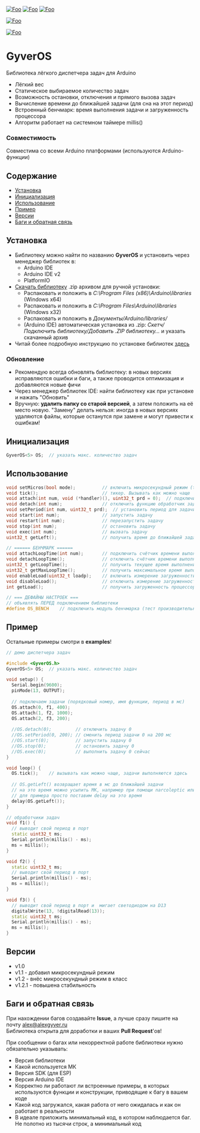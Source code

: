 [![Foo](https://img.shields.io/badge/Version-1.2.1-brightgreen.svg?style=flat-square)](#versions)
[![Foo](https://img.shields.io/badge/Website-AlexGyver.ru-blue.svg?style=flat-square)](https://alexgyver.ru/)
[![Foo](https://img.shields.io/badge/%E2%82%BD$%E2%82%AC%20%D0%9D%D0%B0%20%D0%BF%D0%B8%D0%B2%D0%BE-%D1%81%20%D1%80%D1%8B%D0%B1%D0%BA%D0%BE%D0%B9-orange.svg?style=flat-square)](https://alexgyver.ru/support_alex/)

[![Foo](https://img.shields.io/badge/README-ENGLISH-brightgreen.svg?style=for-the-badge)](https://github-com.translate.goog/GyverLibs/GyverOS?_x_tr_sl=ru&_x_tr_tl=en)  

[![Foo](https://img.shields.io/badge/ПОДПИСАТЬСЯ-НА%20ОБНОВЛЕНИЯ-brightgreen.svg?style=social&logo=telegram&color=blue)](https://t.me/GyverLibs)


# GyverOS
Библиотека лёгкого диспетчера задач для Arduino
- Лёгкий вес
- Статическое выбираемое количество задач
- Возможность остановки, отключения и прямого вызова задач
- Вычисление времени до ближайшей задачи (для сна на этот период)
- Встроенный бенчмарк: время выполнения задачи и загруженность процессора
- Алгоритм работает на системном таймере millis()

### Совместимость
Совместима со всеми Arduino платформами (используются Arduino-функции)

## Содержание
- [Установка](#install)
- [Инициализация](#init)
- [Использование](#usage)
- [Пример](#example)
- [Версии](#versions)
- [Баги и обратная связь](#feedback)

<a id="install"></a>
## Установка
- Библиотеку можно найти по названию **GyverOS** и установить через менеджер библиотек в:
    - Arduino IDE
    - Arduino IDE v2
    - PlatformIO
- [Скачать библиотеку](https://github.com/GyverLibs/GyverOS/archive/refs/heads/main.zip) .zip архивом для ручной установки:
    - Распаковать и положить в *C:\Program Files (x86)\Arduino\libraries* (Windows x64)
    - Распаковать и положить в *C:\Program Files\Arduino\libraries* (Windows x32)
    - Распаковать и положить в *Документы/Arduino/libraries/*
    - (Arduino IDE) автоматическая установка из .zip: *Скетч/Подключить библиотеку/Добавить .ZIP библиотеку…* и указать скачанный архив
- Читай более подробную инструкцию по установке библиотек [здесь](https://alexgyver.ru/arduino-first/#%D0%A3%D1%81%D1%82%D0%B0%D0%BD%D0%BE%D0%B2%D0%BA%D0%B0_%D0%B1%D0%B8%D0%B1%D0%BB%D0%B8%D0%BE%D1%82%D0%B5%D0%BA)
### Обновление
- Рекомендую всегда обновлять библиотеку: в новых версиях исправляются ошибки и баги, а также проводится оптимизация и добавляются новые фичи
- Через менеджер библиотек IDE: найти библиотеку как при установке и нажать "Обновить"
- Вручную: **удалить папку со старой версией**, а затем положить на её место новую. "Замену" делать нельзя: иногда в новых версиях удаляются файлы, которые останутся при замене и могут привести к ошибкам!


<a id="init"></a>
## Инициализация
```cpp
GyverOS<5> OS;	// указать макс. количество задач
```

<a id="usage"></a>
## Использование
```cpp
void setMicros(bool mode);          // включить микросекундный режим (true)
void tick();                        // тикер. Вызывать как можно чаще
void attach(int num, void (*handler)(), uint32_t prd = 0);  // подключить функцию обработчик задачи
void detach(int num);               // отключить функцию обработчик задачи
void setPeriod(int num, uint32_t prd);  // установить период для задачи
void start(int num);                // запустить задачу
void restart(int num);              // перезапустить задачу
void stop(int num);                 // остановить задачу
void exec(int num);                 // вызвать задачу
uint32_t getLeft();                 // получить время до ближайшей задачи

// ====== БЕНЧМАРК ======
void attachLoopTime(int num);       // подключить счётчик времени выполнения задачи и сбросить максимум
void detachLoopTime();              // отключить счётчик времени выполнения задачи
uint32_t getLoopTime();             // получить текущее время выполнения выбранной ранее задачи в мкс
uint32_t getMaxLoopTime();          // получить максимальное время выполнения выбранной ранее задачи в мкс
void enableLoad(uint32_t loadp);    // включить измерение загруженности процессора за указанный период в мс
void disableLoad();                 // отключить измерение загруженности процессора
int getLoad();                      // получить загруженность процессора в процентах

// === ДЕФАЙНЫ НАСТРОЕК ===
// объявлять ПЕРЕД подключением библиотеки
#define OS_BENCH    // подключить модуль бенчмарка (тест производительности)
```

<a id="example"></a>
## Пример
Остальные примеры смотри в **examples**!
```cpp
// демо диспетчера задач

#include <GyverOS.h>
GyverOS<5> OS;	// указать макс. количество задач

void setup() {
  Serial.begin(9600);
  pinMode(13, OUTPUT);
  
  // подключаем задачи (порядковый номер, имя функции, период в мс)
  OS.attach(0, f1, 400);
  OS.attach(1, f2, 1000);
  OS.attach(2, f3, 200);
  
  //OS.detach(0);         // отключить задачу 0
  //OS.setPeriod(0, 200); // сменить период задачи 0 на 200 мс
  //OS.start(0);          // запустить задачу 0
  //OS.stop(0);           // остановить задачу 0
  //OS.exec(0);           // выполнить задачу 0 сейчас
}

void loop() {
  OS.tick();	// вызывать как можно чаще, задачи выполняются здесь
  
  // OS.getLeft() возвращает время в мс до ближайшей задачи
  // на это время можно усыпить МК, например при помощи narcoleptic или GyverPower
  // для примера просто поставим delay на это время
  delay(OS.getLeft());
}

// обработчики задач
void f1() {
  // выводит свой период в порт
  static uint32_t ms;
  Serial.println(millis() - ms);
  ms = millis();
}

void f2() {
  static uint32_t ms;
  // выводит свой период в порт
  Serial.println(millis() - ms);
  ms = millis();
}

void f3() {
  // выводит свой период в порт и  мигает светодиодом на D13
  digitalWrite(13, !digitalRead(13));
  static uint32_t ms;
  Serial.println(millis() - ms);
  ms = millis();
}
```

<a id="versions"></a>
## Версии
- v1.0
- v1.1 - добавил микросекундный режим
- v1.2 - внёс микросекундный режим в класс
- v1.2.1 - повышена стабильность

<a id="feedback"></a>
## Баги и обратная связь
При нахождении багов создавайте **Issue**, а лучше сразу пишите на почту [alex@alexgyver.ru](mailto:alex@alexgyver.ru)  
Библиотека открыта для доработки и ваших **Pull Request**'ов!


При сообщении о багах или некорректной работе библиотеки нужно обязательно указывать:
- Версия библиотеки
- Какой используется МК
- Версия SDK (для ESP)
- Версия Arduino IDE
- Корректно ли работают ли встроенные примеры, в которых используются функции и конструкции, приводящие к багу в вашем коде
- Какой код загружался, какая работа от него ожидалась и как он работает в реальности
- В идеале приложить минимальный код, в котором наблюдается баг. Не полотно из тысячи строк, а минимальный код
